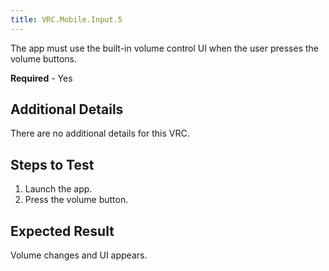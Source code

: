 ```yaml
---
title: VRC.Mobile.Input.5
---
```

The app must use the built-in volume control UI when the user presses the volume buttons.

**Required** - Yes

## Additional Details

There are no additional details for this VRC.

## Steps to Test

1. Launch the app.
2. Press the volume button.
## Expected Result

Volume changes and UI appears.

